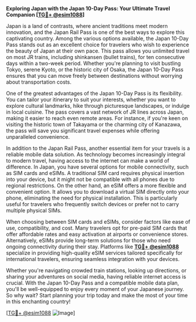 **Exploring Japan with the Japan 10-Day Pass: Your Ultimate Travel Companion [[TG💪+ @esim1088](https://t.me/s/esim1088)]**

Japan is a land of contrasts, where ancient traditions meet modern innovation, and the Japan Rail Pass is one of the best ways to explore this captivating country. Among the various options available, the Japan 10-Day Pass stands out as an excellent choice for travelers who wish to experience the beauty of Japan at their own pace. This pass allows you unlimited travel on most JR trains, including shinkansen (bullet trains), for ten consecutive days within a two-week period. Whether you're planning to visit bustling Tokyo, serene Kyoto, or the historic city of Osaka, the Japan 10-Day Pass ensures that you can move freely between destinations without worrying about transportation costs.

One of the greatest advantages of the Japan 10-Day Pass is its flexibility. You can tailor your itinerary to suit your interests, whether you want to explore cultural landmarks, hike through picturesque landscapes, or indulge in local cuisine. The pass covers a vast network of JR lines across Japan, making it easier to reach even remote areas. For instance, if you're keen on visiting the historic town of Takayama or the charming city of Kanazawa, the pass will save you significant travel expenses while offering unparalleled convenience.

In addition to the Japan Rail Pass, another essential item for your travels is a reliable mobile data solution. As technology becomes increasingly integral to modern travel, having access to the internet can make a world of difference. In Japan, you have several options for mobile connectivity, such as SIM cards and eSIMs. A traditional SIM card requires physical insertion into your device, but it might not be compatible with all phones due to regional restrictions. On the other hand, an eSIM offers a more flexible and convenient option. It allows you to download a virtual SIM directly onto your phone, eliminating the need for physical installation. This is particularly useful for travelers who frequently switch devices or prefer not to carry multiple physical SIMs.

When choosing between SIM cards and eSIMs, consider factors like ease of use, compatibility, and cost. Many travelers opt for pre-paid SIM cards that offer affordable rates and easy activation at airports or convenience stores. Alternatively, eSIMs provide long-term solutions for those who need ongoing connectivity during their stay. Platforms like **[TG💪+ @esim1088](https://t.me/s/esim1088)** specialize in providing high-quality eSIM services tailored specifically for international travelers, ensuring seamless integration with your devices.

Whether you're navigating crowded train stations, looking up directions, or sharing your adventures on social media, having reliable internet access is crucial. With the Japan 10-Day Pass and a compatible mobile data plan, you'll be well-equipped to enjoy every moment of your Japanese journey. So why wait? Start planning your trip today and make the most of your time in this enchanting country!

[[TG💪+ @esim1088](https://t.me/s/esim1088) ![Image](https://i.postimg.cc/Y0z9fWf4/image.png)]